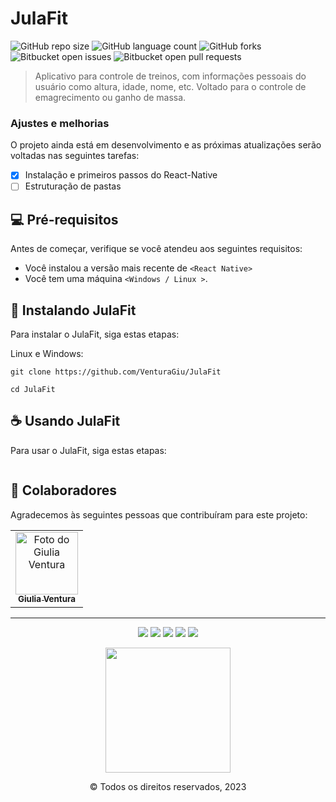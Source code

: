 # JulaFit

<!---Esses são exemplos. Veja https://shields.io para outras pessoas ou para personalizar este conjunto de escudos. Você pode querer incluir dependências, status do projeto e informações de licença aqui--->

![GitHub repo size](https://img.shields.io/github/repo-size/VenturaGiu/JulaFit?style=for-the-badge)
![GitHub language count](https://img.shields.io/github/languages/count/VenturaGiu/JulaFit?style=for-the-badge)
![GitHub forks](https://img.shields.io/github/forks/VenturaGiu/JulaFit?style=for-the-badge)
![Bitbucket open issues](https://img.shields.io/bitbucket/issues/VenturaGiu/JulaFit?style=for-the-badge)
![Bitbucket open pull requests](https://img.shields.io/bitbucket/pr-raw/VenturaGiu/JulaFit?style=for-the-badge)

<!--- <img src="exemplo-image.png" alt="exemplo imagem"> --->

> Aplicativo para controle de treinos, com informações pessoais do usuário como altura, idade, nome, etc. Voltado para o controle de emagrecimento ou ganho de massa. 

### Ajustes e melhorias

O projeto ainda está em desenvolvimento e as próximas atualizações serão voltadas nas seguintes tarefas:

- [x] Instalação e primeiros passos do React-Native
- [ ] Estruturação de pastas

## 💻 Pré-requisitos

Antes de começar, verifique se você atendeu aos seguintes requisitos:
<!---Estes são apenas requisitos de exemplo. Adicionar, duplicar ou remover conforme necessário--->
* Você instalou a versão mais recente de `<React Native>`
* Você tem uma máquina `<Windows / Linux >`.
<!---  * Você leu `<guia / link / documentação_relacionada_ao_projeto>`. --->

## 🚀 Instalando JulaFit

Para instalar o JulaFit, siga estas etapas:

Linux e Windows:
```
git clone https://github.com/VenturaGiu/JulaFit

cd JulaFit

```

## ☕ Usando JulaFit

Para usar o JulaFit, siga estas etapas:

```

```
## 🤝 Colaboradores

Agradecemos às seguintes pessoas que contribuíram para este projeto:

<table>
  <tr>
    <td align="center">
      <a href="#">
        <img src="https://avatars3.githubusercontent.com/u/52727860" width="100px;" alt="Foto do Giulia Ventura"/><br>
        <sub>
          <b>Giulia Ventura</b>
        </sub>
      </a>
    </td>
  </tr>
</table>

<!---
## 📝 Licença

Esse projeto está sob licença. Veja o arquivo [LICENÇA](LICENSE.md) para mais detalhes.

[⬆ Voltar ao topo](#nome-do-projeto)<br>
--->

<hr>

<p align="center">
  <a href="#" alt="Gmail">
  <img src="https://img.shields.io/badge/-Gmail-FF0000?style=flat-square&labelColor=FF0000&logo=gmail&logoColor=white&link=https://mail.google.com/mail/u/0/?tab=rm&ogbl#inbox" /></a>

  <a href="#" alt="Linkedin">
  <img src="https://img.shields.io/badge/-Linkedin-0e76a8?style=flat-square&logo=Linkedin&logoColor=white&link=https://www.linkedin.com/in/giulia-ventura-23901015a/" /></a>

  <a href="#" alt="WhatsApp">
  <img src="https://img.shields.io/badge/-WhatsApp-25d366?style=flat-square&labelColor=25d366&logo=whatsapp&logoColor=white&link=https://api.whatsapp.com/send?phone=11984173445"/></a>

  <a href="#" alt="Facebook">
  <img src="https://img.shields.io/badge/-Facebook-3b5998?style=flat-square&labelColor=3b5998&logo=facebook&logoColor=white&link=[LINK-DO-SEU-FACEBOOK](https://www.facebook.com/giulia.venturaratti/)"/></a>

  <a href="#" alt="Instagram">
  <img src="https://img.shields.io/badge/-Instagram-DF0174?style=flat-square&labelColor=DF0174&logo=instagram&logoColor=white&link=https://www.instagram.com/giuliaventura08/"/></a>
</p>  


<div align="center"> 
 <img  src="https://user-images.githubusercontent.com/52727860/218264685-2e763291-214d-43ce-8fd4-8cbcea58a193.png" width="200px;"/>  

© Todos os direitos reservados, 2023 
</div>

